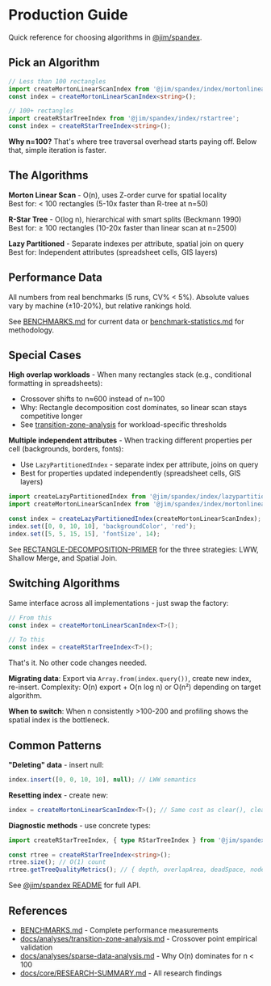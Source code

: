 # Production Guide

Quick reference for choosing algorithms in [@jim/spandex](https://jsr.io/@jim/spandex).

## Pick an Algorithm

```typescript
// Less than 100 rectangles
import createMortonLinearScanIndex from '@jim/spandex/index/mortonlinearscan';
const index = createMortonLinearScanIndex<string>();

// 100+ rectangles
import createRStarTreeIndex from '@jim/spandex/index/rstartree';
const index = createRStarTreeIndex<string>();
```

**Why n=100?** That's where tree traversal overhead starts paying off. Below that, simple iteration is faster.

## The Algorithms

**Morton Linear Scan** - O(n), uses Z-order curve for spatial locality\
Best for: < 100 rectangles (5-10x faster than R-tree at n=50)

**R-Star Tree** - O(log n), hierarchical with smart splits (Beckmann 1990)\
Best for: ≥ 100 rectangles (10-20x faster than linear scan at n=2500)

**Lazy Partitioned** - Separate indexes per attribute, spatial join on query\
Best for: Independent attributes (spreadsheet cells, GIS layers)

## Performance Data

All numbers from real benchmarks (5 runs, CV% < 5%). Absolute values vary by machine (±10-20%), but relative rankings hold.

See [BENCHMARKS.md](./BENCHMARKS.md) for current data or [benchmark-statistics.md](./docs/analyses/benchmark-statistics.md) for methodology.

## Special Cases

**High overlap workloads** - When many rectangles stack (e.g., conditional formatting in spreadsheets):

- Crossover shifts to n≈600 instead of n=100
- Why: Rectangle decomposition cost dominates, so linear scan stays competitive longer
- See [transition-zone-analysis](./docs/analyses/transition-zone-analysis.md) for workload-specific thresholds

**Multiple independent attributes** - When tracking different properties per cell (backgrounds, borders, fonts):

- Use `LazyPartitionedIndex` - separate index per attribute, joins on query
- Best for properties updated independently (spreadsheet cells, GIS layers)

```typescript
import createLazyPartitionedIndex from '@jim/spandex/index/lazypartitionedindex';
import createMortonLinearScanIndex from '@jim/spandex/index/mortonlinearscan';

const index = createLazyPartitionedIndex(createMortonLinearScanIndex);
index.set([0, 0, 10, 10], 'backgroundColor', 'red');
index.set([5, 5, 15, 15], 'fontSize', 14);
```

See [RECTANGLE-DECOMPOSITION-PRIMER](./docs/RECTANGLE-DECOMPOSITION-PRIMER.md) for the three strategies: LWW, Shallow Merge, and Spatial Join.

## Switching Algorithms

Same interface across all implementations - just swap the factory:

```typescript
// From this
const index = createMortonLinearScanIndex<T>();

// To this
const index = createRStarTreeIndex<T>();
```

That's it. No other code changes needed.

**Migrating data**: Export via `Array.from(index.query())`, create new index, re-insert. Complexity: O(n) export + O(n log n) or O(n²) depending on target algorithm.

**When to switch**: When n consistently >100-200 and profiling shows the spatial index is the bottleneck.

## Common Patterns

**"Deleting" data** - insert null:

```typescript
index.insert([0, 0, 10, 10], null); // LWW semantics
```

**Resetting index** - create new:

```typescript
index = createMortonLinearScanIndex<T>(); // Same cost as clear(), clearer intent
```

**Diagnostic methods** - use concrete types:

```typescript
import createRStarTreeIndex, { type RStarTreeIndex } from '@jim/spandex/index/rstartree';

const rtree = createRStarTreeIndex<string>();
rtree.size(); // O(1) count
rtree.getTreeQualityMetrics(); // { depth, overlapArea, deadSpace, nodeCount }
```

See [@jim/spandex README](./packages/@jim/spandex/README.md) for full API.

## References

- [BENCHMARKS.md](./BENCHMARKS.md) - Complete performance measurements
- [docs/analyses/transition-zone-analysis.md](./docs/analyses/transition-zone-analysis.md) - Crossover point empirical validation
- [docs/analyses/sparse-data-analysis.md](./docs/analyses/sparse-data-analysis.md) - Why O(n) dominates for n < 100
- [docs/core/RESEARCH-SUMMARY.md](./docs/core/RESEARCH-SUMMARY.md) - All research findings
